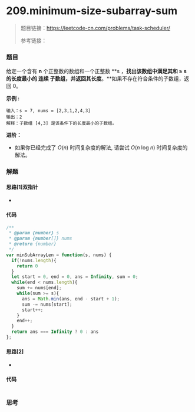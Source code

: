 # 209.minimum-size-subarray-sum

> 题目链接：https://leetcode-cn.com/problems/task-scheduler/
>
> 参考链接：

### 题目

给定一个含有 **n** 个正整数的数组和一个正整数 **s ，**找出该数组中满足其和 **≥ s** 的长度最小的 **连续** 子数组，并返回其长度**。**如果不存在符合条件的子数组，返回 0。

**示例 :**

```
输入：s = 7, nums = [2,3,1,2,4,3]
输出：2
解释：子数组 [4,3] 是该条件下的长度最小的子数组。
```

**进阶：**

- 如果你已经完成了 *O*(*n*) 时间复杂度的解法, 请尝试 *O*(*n* log *n*) 时间复杂度的解法。



### 解题

#### 思路[1]双指针

* 

#### 代码

```javascript
/**
 * @param {number} s
 * @param {number[]} nums
 * @return {number}
 */
var minSubArrayLen = function(s, nums) {
  if(!nums.length){
    return 0
  }
  let start = 0, end = 0, ans = Infinity, sum = 0;
  while(end < nums.length){
    sum += nums[end];
    while(sum >= s){
      ans = Math.min(ans, end - start + 1);
      sum -= nums[start];
      start++;
    }
    end++;
  }
  return ans === Infinity ? 0 : ans
};
```

#### 思路[2]

* 

#### 代码

```javascript

```



### 思考

